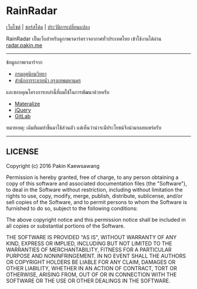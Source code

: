 # RainRadar

[เว็บไซต์](http://radar.pakin.me) | [ซอร์สโค้ด](https://github.com/pknme/rainradar) | [ประวัติการเปลี่ยนแปลง](https://github.com/pknme/rainradar/releases)

RainRadar เป็นเว็บสำหรับดูภาพเรดาร์ตรวจอากาศทั่วประเทศไทย เข้าใช้งานได้ผ่าน [radar.pakin.me](http://radar.pakin.me)

---

ข้อมูลภาพเรดาร์จาก
* [กรมอุตุนิยมวิทยา](http://weather.tmd.go.th/)
* [สำนักการระบายน้ำ กรุงเทพมหานคร](http://weather.bangkok.go.th/radar/)

และขอบคุณโครงการเหล่านี้ที่ผมใช้ในการพัฒนาด้วยครับ
* [Materalize](http://materializecss.com/)
* [jQuery](https://jquery.com)
* [GitLab](https://gitlab.com)

หมายเหตุ: เดิมทีผมทำขึ้นมาใช้ส่วนตัว แต่เห็นว่าน่าจะมีประโยชน์จึงนำมาเผยแพร่ครับ

---

## LICENSE
Copyright (c) 2016 Pakin Kaewsawang

Permission is hereby granted, free of charge, to any person obtaining a copy
of this software and associated documentation files (the "Software"), to deal
in the Software without restriction, including without limitation the rights
to use, copy, modify, merge, publish, distribute, sublicense, and/or sell
copies of the Software, and to permit persons to whom the Software is
furnished to do so, subject to the following conditions:

The above copyright notice and this permission notice shall be included in all
copies or substantial portions of the Software.

THE SOFTWARE IS PROVIDED "AS IS", WITHOUT WARRANTY OF ANY KIND, EXPRESS OR
IMPLIED, INCLUDING BUT NOT LIMITED TO THE WARRANTIES OF MERCHANTABILITY,
FITNESS FOR A PARTICULAR PURPOSE AND NONINFRINGEMENT. IN NO EVENT SHALL THE
AUTHORS OR COPYRIGHT HOLDERS BE LIABLE FOR ANY CLAIM, DAMAGES OR OTHER
LIABILITY, WHETHER IN AN ACTION OF CONTRACT, TORT OR OTHERWISE, ARISING FROM,
OUT OF OR IN CONNECTION WITH THE SOFTWARE OR THE USE OR OTHER DEALINGS IN THE
SOFTWARE.
